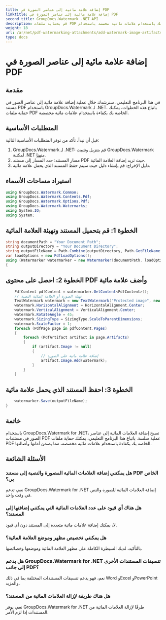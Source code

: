 ```yaml
---
title: إضافة علامة مائية إلى عناصر الصورة في PDF
linktitle: إضافة علامة مائية إلى عناصر الصورة في PDF
second_title: GroupDocs.Watermark .NET API
description: قم بحماية ملفات PDF الخاصة بك باستخدام علامات مائية مخصصة باستخدام GroupDocs.Watermark لـ .NET. يمكنك بسهولة إضافة علامات مائية نصية أو صورية إلى عناصر الصور في مستندات PDF.
weight: 18
url: /ar/net/pdf-watermarking-attachments/add-watermark-image-artifacts-pdf/
type: docs
---
```

# إضافة علامة مائية إلى عناصر الصورة في PDF

## مقدمة
في هذا البرنامج التعليمي، سنرشدك خلال عملية إضافة علامة مائية إلى عناصر الصور في مستند PDF باستخدام GroupDocs.Watermark لـ .NET. باتباع هذه الخطوات، يمكنك حماية ملفات PDF الخاصة بك بكفاءة باستخدام علامات مائية مخصصة.
## المتطلبات الأساسية
قبل أن نبدأ، تأكد من توفر المتطلبات الأساسية التالية:
1.  GroupDocs.Watermark لـ .NET: قم بتنزيل وتثبيت GroupDocs.Watermark لمكتبة .NET من[هنا](https://releases.groupdocs.com/Watermark/net/).
2. مسار المستند: حدد المسار إلى مستند PDF حيث تريد إضافة العلامة المائية.
3. دليل الإخراج: قم بإنشاء دليل حيث سيتم حفظ المستند الذي يحمل علامة مائية.

## استيراد مساحات الأسماء
```csharp
using GroupDocs.Watermark.Common;
using GroupDocs.Watermark.Contents.Pdf;
using GroupDocs.Watermark.Options.Pdf;
using GroupDocs.Watermark.Watermarks;
using System.IO;
using System;
```
## الخطوة 1: قم بتحميل المستند وتهيئة العلامة المائية
```csharp
string documentPath = "Your Document Path";
string outputDirectory = "Your Document Directory";
string outputFileName = Path.Combine(outputDirectory, Path.GetFileName(documentPath));
var loadOptions = new PdfLoadOptions();
using (Watermarker watermarker = new Watermarker(documentPath, loadOptions))
{
```
## الخطوة 2: احصل على محتوى PDF وأضف علامة مائية
```csharp
	PdfContent pdfContent = watermarker.GetContent<PdfContent>();
	// تهيئة الصورة أو العلامة المائية النصية
	TextWatermark watermark = new TextWatermark("Protected image", new Font("Arial", 8));
	watermark.HorizontalAlignment = HorizontalAlignment.Center;
	watermark.VerticalAlignment = VerticalAlignment.Center;
	watermark.RotateAngle = 45;
	watermark.SizingType = SizingType.ScaleToParentDimensions;
	watermark.ScaleFactor = 1;
	foreach (PdfPage page in pdfContent.Pages)
	{
		foreach (PdfArtifact artifact in page.Artifacts)
		{
			if (artifact.Image != null)
			{
				// إضافة علامة مائية على الصورة
				artifact.Image.Add(watermark);
			}
		}
	}
```
## الخطوة 3: احفظ المستند الذي يحمل علامة مائية
```csharp
	watermarker.Save(outputFileName);
}
```

## خاتمة
باستخدام GroupDocs.Watermark for .NET، تصبح إضافة العلامات المائية إلى عناصر الصور في مستندات PDF عملية سلسة. باتباع هذا البرنامج التعليمي، يمكنك حماية ملفات PDF الخاصة بك بكفاءة باستخدام علامات مائية مخصصة، مما يضمن أمانها وأصالتها.
## الأسئلة الشائعة
### هل يمكنني إضافة العلامات المائية المصورة والنصية إلى مستند PDF الخاص بي؟
نعم، تدعم GroupDocs.Watermark for .NET إضافة العلامات المائية للصورة والنص في وقت واحد.
### هل هناك أي قيود على عدد العلامات المائية التي يمكنني إضافتها إلى المستند؟
لا، يمكنك إضافة علامات مائية متعددة إلى المستند دون أي قيود.
### هل يمكنني تخصيص مظهر وموضع العلامة المائية؟
بالتأكيد، لديك السيطرة الكاملة على مظهر العلامة المائية وموضعها وخصائصها.
### هل يدعم GroupDocs.Watermark for .NET تنسيقات المستندات الأخرى إلى جانب PDF؟
نعم، فهو يدعم تنسيقات المستندات المختلفة بما في ذلك Word وExcel وPowerPoint والمزيد.
### هل هناك طريقة لإزالة العلامات المائية من المستند؟
نعم، يوفر GroupDocs.Watermark for .NET طرقًا لإزالة العلامات المائية من المستندات إذا لزم الأمر.